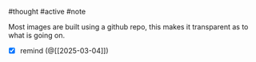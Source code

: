 #thought #active #note 

Most images are built using a github repo, this makes it transparent as to what is going on.

- [x] remind (@[[2025-03-04]])